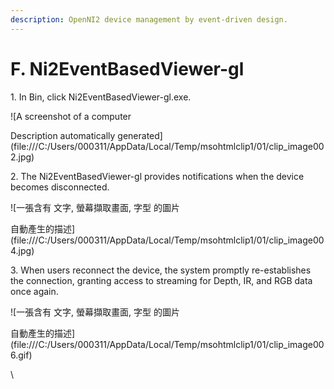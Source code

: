 ```yaml
---
description: OpenNI2 device management by event-driven design.
---
```


# F. Ni2EventBasedViewer-gl

1\.     In Bin, click Ni2EventBasedViewer-gl.exe.

![A screenshot of a computer

Description automatically generated](file:///C:/Users/000311/AppData/Local/Temp/msohtmlclip1/01/clip\_image002.jpg)

&#x20;

2\.     The Ni2EventBasedViewer-gl provides notifications when the device becomes disconnected.

![一張含有 文字, 螢幕擷取畫面, 字型 的圖片

自動產生的描述](file:///C:/Users/000311/AppData/Local/Temp/msohtmlclip1/01/clip\_image004.jpg)

&#x20;

3\.     When users reconnect the device, the system promptly re-establishes the connection, granting access to streaming for Depth, IR, and RGB data once again.

![一張含有 文字, 螢幕擷取畫面, 字型 的圖片

自動產生的描述](file:///C:/Users/000311/AppData/Local/Temp/msohtmlclip1/01/clip\_image006.gif)

\

